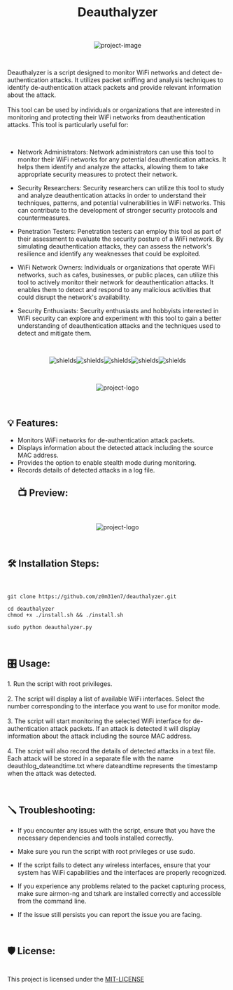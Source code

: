 <h1 align="center" id="title">Deauthalyzer</h1><br>

<p align="center"><img src="https://socialify.git.ci/z0m31en7/deauthalyzer/image?font=Source%20Code%20Pro&amp;logo=https%3A%2F%2Fraw.githubusercontent.com%2Fz0m31en7%2Fdeauthalyzer%2Fmain%2Flogo.png&amp;name=1&amp;owner=1&amp;pattern=Floating%20Cogs&amp;theme=Dark" alt="project-image"></p><br>

<p id="description">Deauthalyzer is a script designed to monitor WiFi networks and detect de-authentication attacks. It utilizes packet sniffing and analysis techniques to identify de-authentication attack packets and provide relevant information about the attack. <br><br>This tool can be used by individuals or organizations that are interested in monitoring and protecting their WiFi networks from deauthentication attacks. This tool is particularly useful for:</p><br>

* Network Administrators: Network administrators can use this tool to monitor their WiFi networks for any potential deauthentication attacks. It helps them identify and analyze the attacks, allowing them to take appropriate security measures to protect their network.

* Security Researchers: Security researchers can utilize this tool to study and analyze deauthentication attacks in order to understand their techniques, patterns, and potential vulnerabilities in WiFi networks. This can contribute to the development of stronger security protocols and countermeasures.

* Penetration Testers: Penetration testers can employ this tool as part of their assessment to evaluate the security posture of a WiFi network. By simulating deauthentication attacks, they can assess the network's resilience and identify any weaknesses that could be exploited.

* WiFi Network Owners: Individuals or organizations that operate WiFi networks, such as cafes, businesses, or public places, can utilize this tool to actively monitor their network for deauthentication attacks. It enables them to detect and respond to any malicious activities that could disrupt the network's availability.

* Security Enthusiasts: Security enthusiasts and hobbyists interested in WiFi security can explore and experiment with this tool to gain a better understanding of deauthentication attacks and the techniques used to detect and mitigate them.

<br><p align="center"><img src="https://img.shields.io/badge/Linux-FCC624?style=for-the-badge&amp;logo=linux&amp;logoColor=black" alt="shields"><img src="https://img.shields.io/badge/Python-3776AB?style=for-the-badge&amp;logo=python&amp;logoColor=white" alt="shields"><img src="https://img.shields.io/badge/Windows-0078D6?style=for-the-badge&amp;logo=windows&amp;logoColor=white" alt="shields"><img src="https://img.shields.io/badge/PyCharm-000000.svg?style=for-the-badge&amp;logo=PyCharm&amp;logoColor=white" alt="shields"><img src="https://img.shields.io/badge/Kali_Linux-557C94?style=for-the-badge&amp;logo=kali-linux&amp;logoColor=white" alt="shields"></p><br>


<p align="center"><img src="https://raw.githubusercontent.com/z0m31en7/deauthalyzer/main/logo.png" alt="project-logo"></p>


<br><h2>💡 Features:</h2>

*   Monitors WiFi networks for de-authentication attack packets.
*   Displays information about the detected attack including the source MAC address.
*   Provides the option to enable stealth mode during monitoring.
*   Records details of detected attacks in a log file.
<br><h2>📺 Preview:</h2><br>

<p align="center"><img src="https://raw.githubusercontent.com/z0m31en7/deauthalyzer/main/deauthalyzer.png" alt="project-logo"></p><br>

  
 

<h2>🛠️ Installation Steps:</h2><br>

```
git clone https://github.com/z0m31en7/deauthalyzer.git
```

```
cd deauthalyzer
chmod +x ./install.sh && ./install.sh
```

```
sudo python deauthalyzer.py
```

<br><h2>🎛 Usage:</h2>

1\. Run the script with root privileges. <br><br>2. The script will display a list of available WiFi interfaces. Select the number corresponding to the interface you want to use for monitor mode. <br><br>3. The script will start monitoring the selected WiFi interface for de-authentication attack packets. If an attack is detected it will display information about the attack including the source MAC address. <br><br>4. The script will also record the details of detected attacks in a text file. Each attack will be stored in a separate file with the name deauthlog\_dateandtime.txt where dateandtime represents the timestamp when the attack was detected.<br>

  
  
<br><h2>🪛 Troubleshooting:</h2>
*  If you encounter any issues with the script, ensure that you have the necessary dependencies and tools installed correctly.

*   Make sure you run the script with root privileges or use sudo.
*   If the script fails to detect any wireless interfaces, ensure that your system has WiFi capabilities and the interfaces are properly recognized.
*   If you experience any problems related to the packet capturing process, make sure airmon-ng and tshark are installed correctly and accessible from the command line.
* If the issue still persists you can report the issue you are facing.

<br><h2>🛡️ License:</h2><br>
This project is licensed under the <a href="https://github.com/z0m31en7/deauthalyzer/blob/main/LICENSE">MIT-LICENSE</a>
